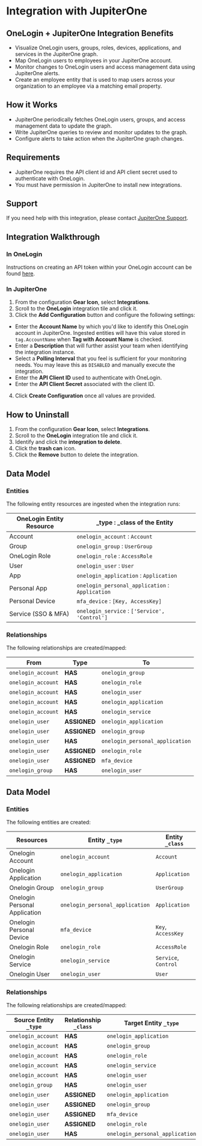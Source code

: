 # Integration with JupiterOne

## OneLogin + JupiterOne Integration Benefits

- Visualize OneLogin users, groups, roles, devices, applications, and services
  in the JupiterOne graph.
- Map OneLogin users to employees in your JupiterOne account.
- Monitor changes to OneLogin users and access management data using JupiterOne
  alerts.
- Create an employee entity that is used to map users across your organization
  to an employee via a matching email property.

## How it Works

- JupiterOne periodically fetches OneLogin users, groups, and access management
  data to update the graph.
- Write JupiterOne queries to review and monitor updates to the graph.
- Configure alerts to take action when the JupiterOne graph changes.

## Requirements

- JupiterOne requires the API client id and API client secret used to
  authenticate with OneLogin.
- You must have permission in JupiterOne to install new integrations.

## Support

If you need help with this integration, please contact
[JupiterOne Support](https://support.jupiterone.io).

## Integration Walkthrough

### In OneLogin

Instructions on creating an API token within your OneLogin account can be found
[here][1].

### In JupiterOne

1. From the configuration **Gear Icon**, select **Integrations**.
2. Scroll to the **OneLogin** integration tile and click it.
3. Click the **Add Configuration** button and configure the following settings:

- Enter the **Account Name** by which you'd like to identify this OneLogin
  account in JupiterOne. Ingested entities will have this value stored in
  `tag.AccountName` when **Tag with Account Name** is checked.
- Enter a **Description** that will further assist your team when identifying
  the integration instance.
- Select a **Polling Interval** that you feel is sufficient for your monitoring
  needs. You may leave this as `DISABLED` and manually execute the integration.
- Enter the **API Client ID** used to authenticate with OneLogin.
- Enter the **API Client Secret** associated with the client ID.

4. Click **Create Configuration** once all values are provided.

## How to Uninstall

1. From the configuration **Gear Icon**, select **Integrations**.
2. Scroll to the **OneLogin** integration tile and click it.
3. Identify and click the **integration to delete**.
4. Click the **trash can** icon.
5. Click the **Remove** button to delete the integration.

## Data Model

### Entities

The following entity resources are ingested when the integration runs:

| OneLogin Entity Resource | \_type : \_class of the Entity                  |
| ------------------------ | ----------------------------------------------- |
| Account                  | `onelogin_account` : `Account`                  |
| Group                    | `onelogin_group` : `UserGroup`                  |
| OneLogin Role            | `onelogin_role` : `AccessRole`                  |
| User                     | `onelogin_user` : `User`                        |
| App                      | `onelogin_application` : `Application`          |
| Personal App             | `onelogin_personal_application` : `Application` |
| Personal Device          | `mfa_device` : `[Key, AccessKey]`               |
| Service (SSO & MFA)      | `onelogin_service` : `['Service', 'Control']`   |

### Relationships

The following relationships are created/mapped:

| From               | Type         | To                              |
| ------------------ | ------------ | ------------------------------- |
| `onelogin_account` | **HAS**      | `onelogin_group`                |
| `onelogin_account` | **HAS**      | `onelogin_role`                 |
| `onelogin_account` | **HAS**      | `onelogin_user`                 |
| `onelogin_account` | **HAS**      | `onelogin_application`          |
| `onelogin_account` | **HAS**      | `onelogin_service`              |
| `onelogin_user`    | **ASSIGNED** | `onelogin_application`          |
| `onelogin_user`    | **ASSIGNED** | `onelogin_group`                |
| `onelogin_user`    | **HAS**      | `onelogin_personal_application` |
| `onelogin_user`    | **ASSIGNED** | `onelogin_role`                 |
| `onelogin_user`    | **ASSIGNED** | `mfa_device`                    |
| `onelogin_group`   | **HAS**      | `onelogin_user`                 |

[1]:
  https://developers.onelogin.com/api-docs/1/getting-started/working-with-api-credentials

<!-- {J1_DOCUMENTATION_MARKER_START} -->
<!--
********************************************************************************
NOTE: ALL OF THE FOLLOWING DOCUMENTATION IS GENERATED USING THE
"j1-integration document" COMMAND. DO NOT EDIT BY HAND! PLEASE SEE THE DEVELOPER
DOCUMENTATION FOR USAGE INFORMATION:

https://github.com/JupiterOne/sdk/blob/master/docs/integrations/development.md
********************************************************************************
-->

## Data Model

### Entities

The following entities are created:

| Resources                     | Entity `_type`                  | Entity `_class`      |
| ----------------------------- | ------------------------------- | -------------------- |
| Onelogin Account              | `onelogin_account`              | `Account`            |
| Onelogin Application          | `onelogin_application`          | `Application`        |
| Onelogin Group                | `onelogin_group`                | `UserGroup`          |
| Onelogin Personal Application | `onelogin_personal_application` | `Application`        |
| Onelogin Personal Device      | `mfa_device`                    | `Key`, `AccessKey`   |
| Onelogin Role                 | `onelogin_role`                 | `AccessRole`         |
| Onelogin Service              | `onelogin_service`              | `Service`, `Control` |
| Onelogin User                 | `onelogin_user`                 | `User`               |

### Relationships

The following relationships are created/mapped:

| Source Entity `_type` | Relationship `_class` | Target Entity `_type`           |
| --------------------- | --------------------- | ------------------------------- |
| `onelogin_account`    | **HAS**               | `onelogin_application`          |
| `onelogin_account`    | **HAS**               | `onelogin_group`                |
| `onelogin_account`    | **HAS**               | `onelogin_role`                 |
| `onelogin_account`    | **HAS**               | `onelogin_service`              |
| `onelogin_account`    | **HAS**               | `onelogin_user`                 |
| `onelogin_group`      | **HAS**               | `onelogin_user`                 |
| `onelogin_user`       | **ASSIGNED**          | `onelogin_application`          |
| `onelogin_user`       | **ASSIGNED**          | `onelogin_group`                |
| `onelogin_user`       | **ASSIGNED**          | `mfa_device`                    |
| `onelogin_user`       | **ASSIGNED**          | `onelogin_role`                 |
| `onelogin_user`       | **HAS**               | `onelogin_personal_application` |

<!--
********************************************************************************
END OF GENERATED DOCUMENTATION AFTER BELOW MARKER
********************************************************************************
-->
<!-- {J1_DOCUMENTATION_MARKER_END} -->
